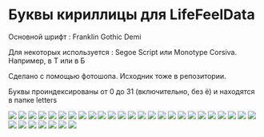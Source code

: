 # Буквы кириллицы для LifeFeelData

Основной шрифт : Franklin Gothic Demi

Для некоторых используется : Segoe Script или Monotype Corsiva. Например, в Т или в Б



Сделано с помощью фотошопа. Исходник тоже в репозитории.

Буквы проиндексированы от 0 до 31 (включительно, без ё) и находятся в папке letters



![](0.jpg)
![](1.jpg)
![](2.jpg)
![](3.jpg)
![](4.jpg)
![](5.jpg)
![](6.jpg)
![](7.jpg)
![](8.jpg)
![](9.jpg)
![](10.jpg)
![](11.jpg)
![](12.jpg)
![](13.jpg)
![](14.jpg)
![](15.jpg)
![](16.jpg)
![](17.jpg)
![](18.jpg)
![](19.jpg)
![](20.jpg)
![](21.jpg)
![](22.jpg)
![](23.jpg)
![](24.jpg)
![](25.jpg)
![](26.jpg)
![](27.jpg)
![](28.jpg)
![](29.jpg)
![](30.jpg)
![](31.jpg)



